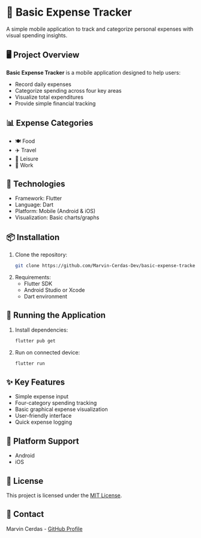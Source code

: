 # 💸 Basic Expense Tracker

A simple mobile application to track and categorize personal expenses with visual spending insights.

## 🖥️ Project Overview

**Basic Expense Tracker** is a mobile application designed to help users:
- Record daily expenses
- Categorize spending across four key areas
- Visualize total expenditures
- Provide simple financial tracking

## 📊 Expense Categories
- 🍽️ Food
- ✈️ Travel
- 🎉 Leisure
- 💼 Work

## 🔧 Technologies
- Framework: Flutter
- Language: Dart
- Platform: Mobile (Android & iOS)
- Visualization: Basic charts/graphs

## 📦 Installation
1. Clone the repository:
   ```bash
   git clone https://github.com/Marvin-Cerdas-Dev/basic-expense-tracker.git
   ```
2. Requirements:
   - Flutter SDK
   - Android Studio or Xcode
   - Dart environment

## 🚀 Running the Application
1. Install dependencies:
   ```bash
   flutter pub get
   ```
2. Run on connected device:
   ```bash
   flutter run
   ```

## ✨ Key Features
- Simple expense input
- Four-category spending tracking
- Basic graphical expense visualization
- User-friendly interface
- Quick expense logging

## 📱 Platform Support
- Android
- iOS

## 📜 License
This project is licensed under the [MIT License](LICENSE).

## 🤝 Contact
Marvin Cerdas - [GitHub Profile](https://github.com/Marvin-Cerdas-Dev)
